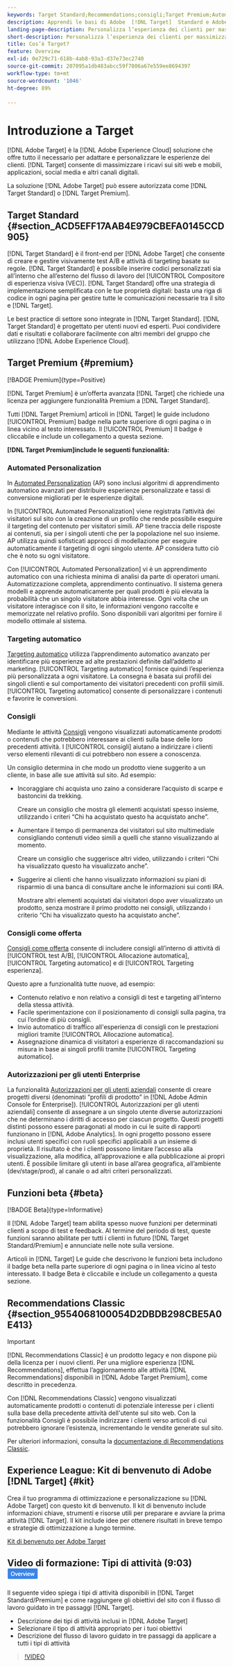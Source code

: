 ```yaml
---
keywords: Target Standard;Recommendations;consigli;Target Premium;Automated Personalization;personalizzazione automatizzata;targeting automatico;auto-targeting;autorizzazioni;cos’è adobe target;
description: Apprendi le basi di Adobe  [!DNL Target]  Standard e Adobe  [!DNL Target]  Premium. [!DNL Target] Premium include funzionalità avanzate non disponibili nel prodotto standard.
landing-page-description: Personalizza l’esperienza dei clienti per massimizzare le entrate tramite siti web, app mobili, social media e altri canali digitali.
short-description: Personalizza l’esperienza dei clienti per massimizzare le entrate tramite siti web, app mobili, social media e altri canali digitali.
title: Cos’è Target?
feature: Overview
exl-id: 0e729c71-618b-4ab8-93a3-d37e73ec2740
source-git-commit: 207095a1db483abcc59f7806a67e559ee8694397
workflow-type: tm+mt
source-wordcount: '1046'
ht-degree: 89%

---
```


# Introduzione a Target

[!DNL Adobe Target] è la [!DNL Adobe Experience Cloud] soluzione che offre tutto il necessario per adattare e personalizzare le esperienze dei clienti. [!DNL Target] consente di massimizzare i ricavi sui siti web e mobili, applicazioni, social media e altri canali digitali.

La soluzione [!DNL Adobe Target] può essere autorizzata come [!DNL Target Standard] o [!DNL Target Premium].

## Target Standard {#section_ACD5EFF17AAB4E979CBEFA0145CCD905}

[!DNL Target Standard] è il front-end per [!DNL Adobe Target] che consente di creare e gestire visivamente test A/B e attività di targeting basate su regole. [!DNL Target Standard] è possibile inserire codici personalizzati sia all’interno che all’esterno del flusso di lavoro del [!UICONTROL Compositore di esperienza visiva (VEC)]. [!DNL Target Standard] offre una strategia di implementazione semplificata con le tue proprietà digitali: basta una riga di codice in ogni pagina per gestire tutte le comunicazioni necessarie tra il sito e [!DNL Target].

Le best practice di settore sono integrate in [!DNL Target Standard]. [!DNL Target Standard] è progettato per utenti nuovi ed esperti. Puoi condividere dati e risultati e collaborare facilmente con altri membri del gruppo che utilizzano [!DNL Adobe Experience Cloud].

## Target Premium {#premium}

[!BADGE Premium]{type=Positive}

[!DNL Target Premium] è un’offerta avanzata [!DNL Target] che richiede una licenza per aggiungere funzionalità Premium a [!DNL Target Standard].

Tutti [!DNL Target Premium] articoli in [!DNL Target] le guide includono [!UICONTROL Premium] badge nella parte superiore di ogni pagina o in linea vicino al testo interessato. Il [!UICONTROL Premium] Il badge è cliccabile e include un collegamento a questa sezione.

**[!DNL Target Premium]include le seguenti funzionalità:**

### Automated Personalization

In [Automated Personalization](/help/main/c-activities/t-automated-personalization/automated-personalization.md#task_8AAF837796D74CF893CA2F88BA1491C9) (AP) sono inclusi algoritmi di apprendimento automatico avanzati per distribuire esperienze personalizzate e tassi di conversione migliorati per le esperienze digitali.

In [!UICONTROL Automated Personalization] viene registrata l’attività dei visitatori sul sito con la creazione di un profilo che rende possibile eseguire il targeting del contenuto per visitatori simili. AP tiene traccia delle risposte ai contenuti, sia per i singoli utenti che per la popolazione nel suo insieme. AP utilizza quindi sofisticati approcci di modellazione per eseguire automaticamente il targeting di ogni singolo utente. AP considera tutto ciò che è noto su ogni visitatore.

Con [!UICONTROL Automated Personalization] vi è un apprendimento automatico con una richiesta minima di analisi da parte di operatori umani. Automatizzazione completa, apprendimento continuativo. Il sistema genera modelli e apprende automaticamente per quali prodotti è più elevata la probabilità che un singolo visitatore abbia interesse. Ogni volta che un visitatore interagisce con il sito, le informazioni vengono raccolte e memorizzate nel relativo profilo. Sono disponibili vari algoritmi per fornire il modello ottimale al sistema.

### Targeting automatico

[Targeting automatico](/help/main/c-activities/auto-target/auto-target-to-optimize.md) utilizza l’apprendimento automatico avanzato per identificare più esperienze ad alte prestazioni definite dall’addetto al marketing. [!UICONTROL Targeting automatico] fornisce quindi l’esperienza più personalizzata a ogni visitatore. La consegna è basata sui profili dei singoli clienti e sul comportamento dei visitatori precedenti con profili simili. [!UICONTROL Targeting automatico] consente di personalizzare i contenuti e favorire le conversioni.

### Consigli

Mediante le attività [Consigli](/help/main/c-recommendations/recommendations.md#concept_7556C8A4543942F2A77B13A29339C0C0) vengono visualizzati automaticamente prodotti o contenuti che potrebbero interessare ai clienti sulla base delle loro precedenti attività. I [!UICONTROL consigli] aiutano a indirizzare i clienti verso elementi rilevanti di cui potrebbero non essere a conoscenza.

Un consiglio determina in che modo un prodotto viene suggerito a un cliente, in base alle sue attività sul sito. Ad esempio:

* Incoraggiare chi acquista uno zaino a considerare l’acquisto di scarpe e bastoncini da trekking.

   Creare un consiglio che mostra gli elementi acquistati spesso insieme, utilizzando i criteri “Chi ha acquistato questo ha acquistato anche”.

* Aumentare il tempo di permanenza dei visitatori sul sito multimediale consigliando contenuti video simili a quelli che stanno visualizzando al momento.

   Creare un consiglio che suggerisce altri video, utilizzando i criteri “Chi ha visualizzato questo ha visualizzato anche”.

* Suggerire ai clienti che hanno visualizzato informazioni su piani di risparmio di una banca di consultare anche le informazioni sui conti IRA.

   Mostrare altri elementi acquistati dai visitatori dopo aver visualizzato un prodotto, senza mostrare il primo prodotto nei consigli, utilizzando i criterio “Chi ha visualizzato questo ha acquistato anche”.

### Consigli come offerta

[Consigli come offerta](/help/main/c-recommendations/recommendations-as-an-offer.md) consente di includere consigli all’interno di attività di [!UICONTROL test A/B], [!UICONTROL Allocazione automatica], [!UICONTROL Targeting automatico] e di [!UICONTROL Targeting esperienza].

Questo apre a funzionalità tutte nuove, ad esempio:

* Contenuto relativo e non relativo a consigli di test e targeting all’interno della stessa attività.
* Facile sperimentazione con il posizionamento di consigli sulla pagina, tra cui l’ordine di più consigli.
* Invio automatico di traffico all&#39;esperienza di consigli con le prestazioni migliori tramite [!UICONTROL Allocazione automatica].
* Assegnazione dinamica di visitatori a esperienze di raccomandazioni su misura in base ai singoli profili tramite [!UICONTROL Targeting automatico].

### Autorizzazioni per gli utenti Enterprise

La funzionalità [Autorizzazioni per gli utenti aziendali](/help/main/administrating-target/c-user-management/property-channel/property-channel.md#concept_E396B16FA2024ADBA27BC056138F9838) consente di creare progetti diversi (denominati “profili di prodotto” in [!DNL Adobe Admin Console for Enterprise]). [!UICONTROL Autorizzazioni per gli utenti aziendali] consente di assegnare a un singolo utente diverse autorizzazioni che ne determinano i diritti di accesso per ciascun progetto. Questi progetti distinti possono essere paragonati al modo in cui le suite di rapporti funzionano in [!DNL Adobe Analytics]. In ogni progetto possono essere inclusi utenti specifici con ruoli specifici applicabili a un insieme di proprietà. Il risultato è che i clienti possono limitare l’accesso alla visualizzazione, alla modifica, all’approvazione e alla pubblicazione ai propri utenti. È possibile limitare gli utenti in base all’area geografica, all’ambiente (dev/stage/prod), al canale o ad altri criteri personalizzati.

## Funzioni beta {#beta}

[!BADGE Beta]{type=Informative}

Il [!DNL Adobe Target] team abilita spesso nuove funzioni per determinati clienti a scopo di test e feedback. Al termine del periodo di test, queste funzioni saranno abilitate per tutti i clienti in futuro [!DNL Target Standard/Premium] e annunciate nelle note sulla versione.

Articoli in [!DNL Target] Le guide che descrivono le funzioni beta includono il badge beta nella parte superiore di ogni pagina o in linea vicino al testo interessato. Il badge Beta è cliccabile e include un collegamento a questa sezione.

## Recommendations Classic {#section_9554068100054D2DBDB298CBE5A0E413}

>[!IMPORTANT]
>
>[!DNL Recommendations Classic] è un prodotto legacy e non dispone più della licenza per i nuovi clienti. Per una migliore esperienza [!DNL Recommendations], effettua l’aggiornamento alle attività [!DNL Recommendations] disponibili in [!DNL Adobe Target Premium], come descritto in precedenza.

Con [!DNL Recommendations Classic] vengono visualizzati automaticamente prodotti o contenuti di potenziale interesse per i clienti sulla base della precedente attività dell&#39;utente sul sito web. Con la funzionalità Consigli è possibile indirizzare i clienti verso articoli di cui potrebbero ignorare l’esistenza, incrementando le vendite generate sul sito.

Per ulteriori informazioni, consulta la [documentazione di Recommendations Classic](/help/main/assets/adobe-recommendations-classic.pdf).

## Experience League: Kit di benvenuto di Adobe [!DNL Target]  {#kit}

Crea il tuo programma di ottimizzazione e personalizzazione su [!DNL Adobe Target] con questo kit di benvenuto. Il kit di benvenuto include informazioni chiave, strumenti e risorse utili per preparare e avviare la prima attività [!DNL Target]. Il kit include idee per ottenere risultati in breve tempo e strategie di ottimizzazione a lungo termine.

[Kit di benvenuto per Adobe Target](https://expleague.azureedge.net/pdf/Adobe-Target-Welcome-Kit.pdf)

## Video di formazione: Tipi di attività (9:03) ![Badge panoramica](/help/main/assets/overview.png)

Il seguente video spiega i tipi di attività disponibili in [!DNL Target Standard/Premium] e come raggiungere gli obiettivi del sito con il flusso di lavoro guidato in tre passaggi [!DNL Target].

* Descrizione dei tipi di attività inclusi in [!DNL Adobe Target]
* Selezionare il tipo di attività appropriato per i tuoi obiettivi
* Descrizione del flusso di lavoro guidato in tre passaggi da applicare a tutti i tipi di attività

>[!VIDEO](https://video.tv.adobe.com/v/17386)
